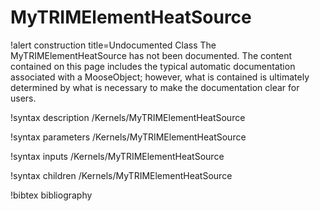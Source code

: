 <!-- MOOSE Documentation Stub: Remove this when content is added. -->

# MyTRIMElementHeatSource

!alert construction title=Undocumented Class
The MyTRIMElementHeatSource has not been documented. The content contained on this page includes the
typical automatic documentation associated with a MooseObject; however, what is contained is
ultimately determined by what is necessary to make the documentation clear for users.

!syntax description /Kernels/MyTRIMElementHeatSource

!syntax parameters /Kernels/MyTRIMElementHeatSource

!syntax inputs /Kernels/MyTRIMElementHeatSource

!syntax children /Kernels/MyTRIMElementHeatSource

!bibtex bibliography
